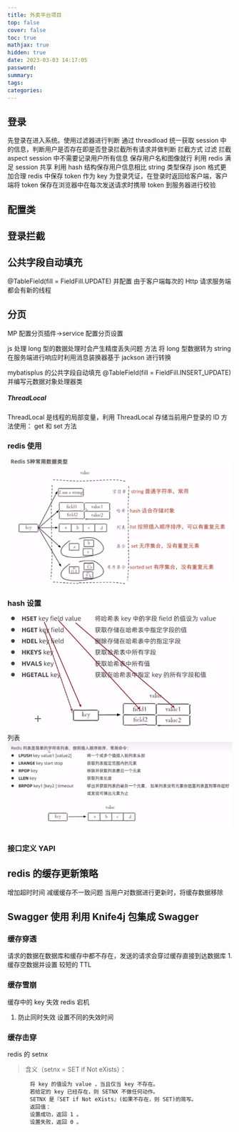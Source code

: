 ```yaml
---
title: 外卖平台项目
top: false
cover: false
toc: true
mathjax: true
hidden: true
date: 2023-03-03 14:17:05
password:
summary:
tags:
categories:
---
```


## 登录

先登录在进入系统。使用过滤器进行判断 通过 threadload 统一获取 session 中的信息，判断用户是否存在即是否登录拦截所有请求并做判断
拦截方式 过滤 拦截 aspect
session 中不需要记录用户所有信息 保存用户名和图像就行
利用 redis 满足 session 共享
利用 hash 结构保存用户信息相比 string 类型保存 json 格式更加合理
redis 中保存 token 作为 key 为登录凭证，在登录时返回给客户端，客户端将 token 保存在浏览器中在每次发送请求时携带 token 到服务器进行校验

## 配置类

## 登录拦截

## 公共字段自动填充

@TableField(fill = FieldFill.UPDATE)
并配置
由于客户端每次的 Http 请求服务端都会有新的线程

## 分页

MP 配置分页插件->service 配置分页设置

js 处理 long 型的数据处理时会产生精度丢失问题
方法 将 long 型数据转为 string 在服务端进行响应时利用消息装换器基于 jackson 进行转换

mybatisplus 的公共字段自动填充
@TableField(fill = FieldFill.INSERT_UPDATE)
并编写元数据对象处理器类

##### ThreadLocal

ThreadLocal 是线程的局部变量，利用 ThreadLocal 存储当前用户登录的 ID
方法使用： get 和 set 方法

### redis 使用

![asset_img](外卖平台项目/2023-03-05-15-19-51.png)

### hash 设置

![asset_img](外卖平台项目/2023-03-05-15-54-13.png)
列表
![asset_img](外卖平台项目/2023-03-05-15-57-09.png)

### 接口定义 YAPI

## redis 的缓存更新策略

增加超时时间 减缓缓存不一致问题
当用户对数据进行更新时，将缓存数据移除

## Swagger 使用 利用 Knife4j 包集成 Swagger

### 缓存穿透

请求的数据在数据库和缓存中都不存在，发送的请求会穿过缓存直接到达数据库 1.缓存空数据并设置 较短的 TTL

### 缓存雪崩

缓存中的 key 失效 redis 宕机

1. 防止同时失效 设置不同的失效时间

### 缓存击穿

redis 的 setnx

> 含义（setnx = SET if Not eXists）：

           将 key 的值设为 value ，当且仅当 key 不存在。
           若给定的 key 已经存在，则 SETNX 不做任何动作。
           SETNX 是『SET if Not eXists』(如果不存在，则 SET)的简写。
           返回值：
           设置成功，返回 1 。
           设置失败，返回 0 。
